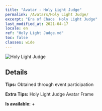 ```yaml
---
title: "Avatar - Holy Light Judge"
permalink: /Avatars/Holy Light Judge/
excerpt: "Era of Chaos  Holy Light Judge"
last_modified_at: 2021-04-17
locale: en
ref: "Holy Light Judge.md"
toc: false
classes: wide
---
```

 ![Holy Light Judge](/images/a/avatarFrame_51.png)

## Details

 **Tips:** Obtained through event participation 

 **Extra Tips:** Holy Light Judge Avatar Frame 

 **Is available:**  + 

